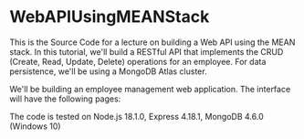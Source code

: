 # WebAPIUsingMEANStack
This is the Source Code for a lecture on building a Web API using the MEAN stack. 
In this tutorial, we'll build a RESTful API that implements the CRUD (Create, Read, Update, Delete) operations for an employee. For data persistence, we'll be using a MongoDB Atlas cluster.

We'll be building an employee management web application. The interface will have the following pages:

The code is tested on Node.js 18.1.0, Express 4.18.1, MongoDB 4.6.0 (Windows 10) 
